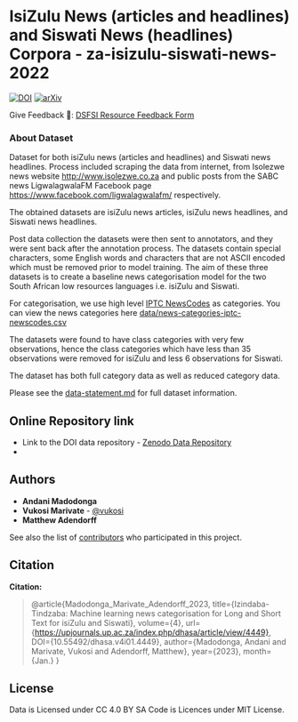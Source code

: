 # IsiZulu News (articles and headlines) and Siswati News (headlines) Corpora - za-isizulu-siswati-news-2022


[![DOI](https://zenodo.org/badge/DOI/10.5281/zenodo.7193346.svg)](https://doi.org/10.5281/zenodo.7193346) [![arXiv](https://img.shields.io/badge/arXiv-2306.07426-b31b1b.svg)](https://arxiv.org/abs/2306.07426)

Give Feedback 📑: [DSFSI Resource Feedback Form](https://docs.google.com/forms/d/e/1FAIpQLSf7S36dyAUPx2egmXbFpnTBuzoRulhL5Elu-N1eoMhaO7v10w/formResponse)

### About Dataset

Dataset for both isiZulu news (articles and headlines) and Siswati news headlines. Process included scraping the data from internet, from Isolezwe news website http://www.isolezwe.co.za and public posts from the SABC news LigwalagwalaFM Facebook page https://www.facebook.com/ligwalagwalafm/ respectively.

The obtained datasets are isiZulu news articles, isiZulu news headlines, and Siswati news headlines. 

Post data collection the datasets were then sent to annotators, and they were sent back after the annotation process. The datasets contain special characters, some English words and characters that are not ASCII encoded which must be removed prior to model training. The aim of these three datasets is to create a baseline news categorisation model for the two South African low resources languages i.e. isiZulu and Siswati. 

For categorisation, we use high level [IPTC NewsCodes](https://iptc.org/standards/newscodes/) as categories. You can view the news categories here [data/news-categories-iptc-newscodes.csv](data/news-categories-iptc-newscodes.csv)

The datasets were found to have class categories with very few observations, hence the class categories which have less than 35 observations were removed for isiZulu and less 6 observations for Siswati. 

The dataset has both full category data as well as reduced category data.

Please see the [data-statement.md](data-statement.md) for full dataset information.

## Online Repository link

* Link to the DOI data repository - [Zenodo Data Repository](https://doi.org/10.5281/zenodo.7193346)
*  
## Authors

* **Andani Madodonga** 
* **Vukosi Marivate** - [@vukosi](https://twitter.com/vukosi)
* **Matthew Adendorff**

See also the list of [contributors](https://github.com/dsfsi/za-isizulu-siswati-news-2022/contributors) who participated in this project.

## Citation

**Citation:**  

> @article{Madodonga_Marivate_Adendorff_2023, title={Izindaba-Tindzaba: Machine learning news categorisation for Long and Short Text for isiZulu and Siswati}, volume={4}, url={https://upjournals.up.ac.za/index.php/dhasa/article/view/4449}, DOI={10.55492/dhasa.v4i01.4449}, author={Madodonga, Andani and Marivate, Vukosi and Adendorff, Matthew}, year={2023}, month={Jan.} }

## License

Data is Licensed under CC 4.0 BY SA
Code is Licences under MIT License.
